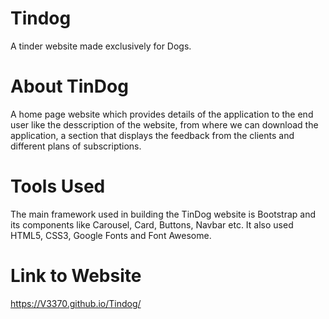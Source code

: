 # Tindog
A tinder website made exclusively for Dogs.
# About TinDog
A home page website which provides details of the application to the end user like the desscription of the website, from where we can download the application, a section that displays the feedback from the clients and different plans of subscriptions.
# Tools Used
The main framework used in building the TinDog website is Bootstrap and its components like Carousel, Card, Buttons, Navbar etc. It also used HTML5, CSS3, Google Fonts and Font Awesome.
# Link to Website
 https://V3370.github.io/Tindog/
